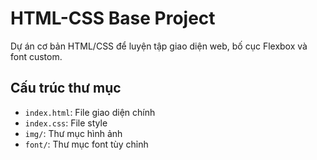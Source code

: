 # HTML-CSS Base Project

Dự án cơ bản HTML/CSS để luyện tập giao diện web, bố cục Flexbox và font custom.

## Cấu trúc thư mục

- `index.html`: File giao diện chính
- `index.css`: File style
- `img/`: Thư mục hình ảnh
- `font/`: Thư mục font tùy chỉnh
